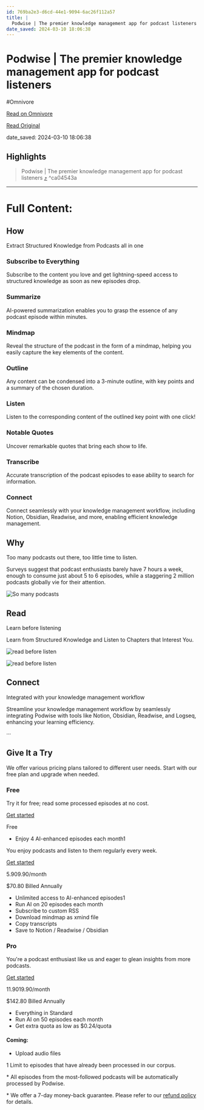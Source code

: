 ```yaml
---
id: 769ba2e3-d6cd-44e1-9094-6ac26f112a57
title: |
  Podwise | The premier knowledge management app for podcast listeners
date_saved: 2024-03-10 18:06:38
---
```


# Podwise | The premier knowledge management app for podcast listeners
#Omnivore

[Read on Omnivore](https://omnivore.app/me/podwise-the-premier-knowledge-management-app-for-podcast-listene-18e2a67511f)

[Read Original](https://podwise.ai)

date_saved: 2024-03-10 18:06:38


## Highlights

> Podwise | The premier knowledge management app for podcast listeners [⤴️](https://omnivore.app/me/podwise-the-premier-knowledge-management-app-for-podcast-listene-18e2a67511f#ca04543a-3c06-41d3-9f2f-1f4281acb998)  ^ca04543a


--- 

# Full Content: 

## How

Extract Structured Knowledge from Podcasts all in one

### Subscribe to Everything

Subscribe to the content you love and get lightning-speed access to structured knowledge as soon as new episodes drop.

### Summarize

AI-powered summarization enables you to grasp the essence of any podcast episode within minutes.

### Mindmap

Reveal the structure of the podcast in the form of a mindmap, helping you easily capture the key elements of the content.

### Outline

Any content can be condensed into a 3-minute outline, with key points and a summary of the chosen duration.

### Listen

Listen to the corresponding content of the outlined key point with one click!

### Notable Quotes

Uncover remarkable quotes that bring each show to life.

### Transcribe

Accurate transcription of the podcast episodes to ease ability to search for information.

### Connect

Connect seamlessly with your knowledge management workflow, including Notion, Obsidian, Readwise, and more, enabling efficient knowledge management.

## Why

Too many podcasts out there, too little time to listen.

Surveys suggest that podcast enthusiasts barely have 7 hours a week, enough to consume just about 5 to 6 episodes, while a staggering 2 million podcasts globally vie for their attention.

![So many podcasts](https://proxy-prod.omnivore-image-cache.app/1280x719,s7tkt7poIxR7di4mL5FopgPyaE6_gsaO8Qivyi8n6YS4/https://podwise.ai/_next/image?url=%2Fall-podcasts.png&w=3840&q=75)

## Read

Learn before listening

Learn from Structured Knowledge and Listen to Chapters that Interest You.

![read before listen](https://proxy-prod.omnivore-image-cache.app/1080x1226,sZWsIGfQvtu3jnRlKdyN3u_yYblNqphf8Hk0c2LAY0Mo/https://podwise.ai/_next/image?url=%2Ffeature-read.png&w=3840&q=75)

![read before listen](https://proxy-prod.omnivore-image-cache.app/880x730,sfay1OuURyp6oW1k5280CEm7VLwqklDATyViVc3EfzuE/https://podwise.ai/_next/image?url=%2Ffeature-connect.png&w=1920&q=75)

## Connect

Integrated with your knowledge management workflow

Streamline your knowledge management workflow by seamlessly integrating Podwise with tools like Notion, Obsidian, Readwise, and Logseq, enhancing your learning efficiency.

···

## Give It a Try

We offer various pricing plans tailored to different user needs. Start with our free plan and upgrade when needed.

### Free

Try it for free; read some processed episodes at no cost.

[Get started](https://podwise.ai/dashboard/billing)

Free

* Enjoy 4 AI-enhanced episodes each month1

You enjoy podcasts and listen to them regularly every week.

[Get started](https://podwise.ai/dashboard/billing)

$5.90$9.90/month

$70.80 Billed Annually

* Unlimited access to AI-enhanced episodes1
* Run AI on 20 episodes each month
* Subscribe to custom RSS
* Download mindmap as xmind file
* Copy transcripts
* Save to Notion / Readwise / Obsidian

### Pro

You're a podcast enthusiast like us and eager to glean insights from more podcasts.

[Get started](https://podwise.ai/dashboard/billing)

$11.90$19.90/month

$142.80 Billed Annually

* Everything in Standard
* Run AI on 50 episodes each month
* Get extra quota as low as $0.24/quota

#### Coming:

* Upload audio files

1 Limit to episodes that have already been processed in our corpus.

\* All episodes from the most-followed podcasts will be automatically processed by Podwise.

\* We offer a 7-day money-back guarantee. Please refer to our [refund policy](https://podwise.ai/refund) for details.

